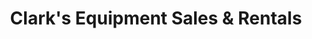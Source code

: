 ---
title: "Clark's Equipment Sales & Rentals"
url: /bennett/clarks-equipment-sales-and-rentals/
shop: agrarian
---